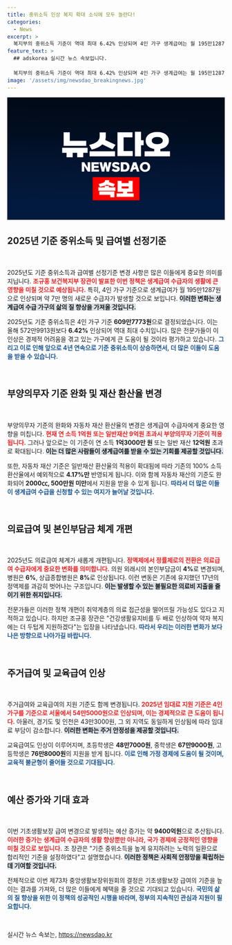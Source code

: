 ```yaml
---
title: 중위소득 인상 복지 확대 소식에 모두 놀란다!
categories:
  - News
excerpt: >
  복지부의 중위소득 기준이 역대 최대 6.42% 인상되며 4인 가구 생계급여는 월 195만1287원으로 확대된다. 이에 따라 약 7만 명이 새롭게 수급 대상으로 포함될 예정이다. 자동차와 일반재산 환산 기준도 완화되어 생계급여 수혜가 더욱 수월해질 전망이다.
feature_text: >
  ## adskorea 실시간 뉴스 속보입니다.

  복지부의 중위소득 기준이 역대 최대 6.42% 인상되며 4인 가구 생계급여는 월 195만1287원으로 확대된다. 이에 따라 약 7만 명이 새롭게 수급 대상으로 포함될 예정이다. 자동차와 일반재산 환산 기준도 완화되어 생계급여 수혜가 더욱 수월해질 전망이다.
image: '/assets/img/newsdao_breakingnews.jpg'
---
```


<p><img src="/assets/img/newsdao_breakingnews.jpg" alt="adskorea 속보" /></p>

<h2 data-ke-size="size26">2025년 기준 중위소득 및 급여별 선정기준</h2>

<p data-ke-size="size16">&nbsp;</p>

<p>2025년도 기준 중위소득과 급여별 선정기준 변경 사항은 많은 이들에게 중요한 의미를 지닙니다. <b><span style="color: #ee2323;">조규홍 보건복지부 장관이 발표한 이번 정책은 생계급여 수급자의 생활에 큰 영향을 미칠 것으로 예상됩니다.</span></b> 특히, 4인 가구 기준으로 생계급여가 월 195만1287원으로 인상되며 약 7만 명의 새로운 수급자가 발생할 것으로 보입니다. <b><span style="background-color: #21538527;">이러한 변화는 생계급여 수급 가구의 삶의 질 향상을 가져올 것입니다.</span></b> </p>

<p>2025년도 기준 중위소득은 4인 가구 기준 <strong>609만7773원</strong>으로 결정되었습니다. 이는 올해 572만9913원보다 <strong>6.42%</strong> 인상되어 역대 최대 수치입니다. 많은 전문가들이 이 인상은 경제적 어려움을 겪고 있는 가구에게 큰 도움이 될 것이라 평가하고 있습니다. <b><span style="color: #1a5490;">그리고 이로 인해 앞으로 4년 연속으로 기준 중위소득이 상승하면서, 더 많은 이들이 도움을 받을 수 있습니다.</span></b> </p>

<p data-ke-size="size16">&nbsp;</p>

<h2 data-ke-size="size26">부양의무자 기준 완화 및 재산 환산율 변경</h2>

<p data-ke-size="size16">&nbsp;</p>

<p>부양의무자 기준의 완화와 자동차 재산 환산율의 변경은 생계급여 수급자에게 중요한 영향을 미칩니다. <b><span style="color: #ee2323;">현재 연 소득 1억원 또는 일반재산 9억원 초과시 부양의무자 기준이 적용됩니다.</span></b> 그러나 앞으로는 이 기준이 연 소득 <strong>1억3000만 원</strong> 또는 일반 재산 <strong>12억원</strong> 초과로 확대됩니다. <b><span style="background-color: #21538527;">이는 더 많은 사람들이 생계급여를 받을 수 있는 기회를 제공할 것입니다.</span></b> </p>

<p>또한, 자동차 재산 기준은 일반재산 환산율의 적용이 확대됨에 따라 기존의 100% 소득환산율에서 예외적으로 <strong>4.17%만</strong> 반영되게 됩니다. 이와 함께 자동차 재산의 기준도 완화되어 <strong>2000㏄, 500만원 미만</strong>에서 지원을 받을 수 있게 됩니다. <b><span style="color: #1a5490;">따라서 더 많은 이들이 생계급여 수급을 신청할 수 있는 여지가 늘어날 것입니다.</span></b> </p>

<p data-ke-size="size16">&nbsp;</p>

<h2 data-ke-size="size26">의료급여 및 본인부담금 체계 개편</h2>

<p data-ke-size="size16">&nbsp;</p>

<p>2025년도 의료급여 체계가 새롭게 개편됩니다. <b><span style="color: #ee2323;">정액제에서 정률제로의 전환은 의료급여 수급자에게 중요한 변화를 의미합니다.</span></b> 의원 외래시의 본인부담금이 <strong>4%</strong>로 변경되며, 병원은 <strong>6%</strong>, 상급종합병원은 <strong>8%</strong>로 인상됩니다. 이런 변동은 기존에 유지했던 17년의 정액제를 과감히 벗어나는 구조입니다. <b><span style="background-color: #21538527;">이는 발생할 수 있는 불필요한 의료비 지출을 줄이기 위한 취지입니다.</span></b> </p>

<p>전문가들은 이러한 정책 개편이 취약계층의 의료 접근성을 떨어뜨릴 가능성도 있다고 지적하고 있습니다. 하지만 조규홍 장관은 "건강생활유지비를 두 배로 인상하여 약자 복지에는 더 두텁게 지원하겠다"는 입장을 나타냈습니다. <b><span style="color: #1a5490;">따라서 우리는 이러한 변화가 보다 나은 방향으로 나아가길 바랍니다.</span></b> </p>

<p data-ke-size="size16">&nbsp;</p>

<h2 data-ke-size="size26">주거급여 및 교육급여 인상</h2>

<p data-ke-size="size16">&nbsp;</p>

<p>주거급여와 교육급여의 지원 기준도 함께 변경됩니다. <b><span style="color: #ee2323;">2025년 임대료 지원 기준은 4인 가구를 기준으로 서울에서 54만5000원으로 인상되며, 이는 경제적으로 큰 도움이 됩니다.</span></b> 아울러, 경기도 및 인천은 43만3000원, 그 외 지역도 동일하게 인상됨에 따라 임대료 부담이 감소합니다. <b><span style="background-color: #21538527;">이러한 변화는 주거 안정성을 제공할 것입니다.</span></b> </p>

<p>교육급여도 인상이 이루어지며, 초등학생은 <strong>48만7000원</strong>, 중학생은 <strong>67만9000원</strong>, 고등학생은 <strong>76만8000원</strong>의 지원을 받게 됩니다. <b><span style="color: #1a5490;">이로 인해 가정 경제에 도움이 될 것이며, 교육적 불균형이 줄어들 것으로 기대됩니다.</span></b> </p>

<p data-ke-size="size16">&nbsp;</p>

<h2 data-ke-size="size26">예산 증가와 기대 효과</h2>

<p data-ke-size="size16">&nbsp;</p>

<p>이번 기초생활보장 급여 변경으로 발생하는 예산 증가는 약 <strong>9400억원</strong>으로 추산됩니다. <b><span style="color: #ee2323;">이러한 증가는 생계급여 수급자의 생활 향상뿐만 아니라, 국가 경제에 긍정적인 영향을 미칠 것으로 보입니다.</span></b> 조 장관은 "기준 중위소득을 높게 유지하려는 노력의 일환으로 합리적인 기준을 설정하였다"고 설명했습니다. <b><span style="background-color: #21538527;">이러한 정책은 사회적 안정망을 확립하는 데 기여할 것입니다.</span></b> </p>

<p>전체적으로 이번 제73차 중앙생활보장위원회의 결정은 기초생활보장 급여의 기준을 높이는 결과를 가져와, 더 많은 이들에게 혜택을 줄 것으로 기대되고 있습니다. <b><span style="color: #1a5490;">국민의 삶의 질 향상을 위한 이 정책의 성공적인 시행을 바라며, 정부의 지속적인 관심과 지원이 필요합니다.</span></b> </p>

<p data-ke-size="size16">&nbsp;</p>
실시간 뉴스 속보는, <a href="https://newsdao.kr" rel="dofollow">https://newsdao.kr</a>


